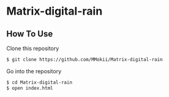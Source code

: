 # Matrix-digital-rain

## How To Use

Clone this repository
```bash
$ git clone https://github.com/MMokii/Matrix-digital-rain
```

Go into the repository
```bash
$ cd Matrix-digital-rain
$ open index.html

